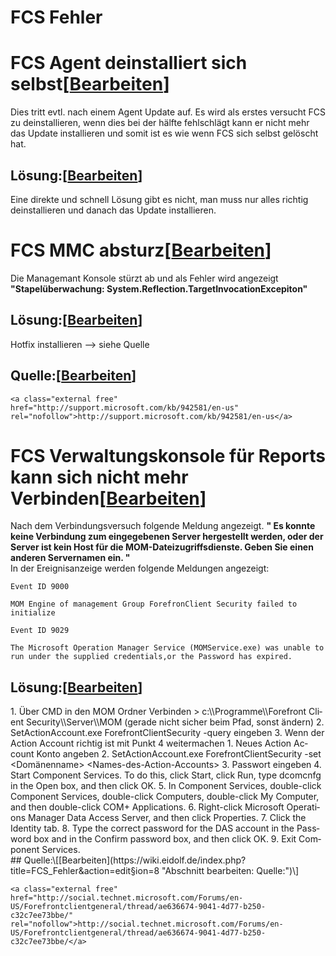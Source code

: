 # FCS Fehler

# <span class="mw-headline" id="bkmrk-fcs-agent-deinstalli-1">FCS Agent deinstalliert sich selbst</span><span class="mw-editsection"><span class="mw-editsection-bracket">\[</span>[Bearbeiten](https://wiki.eidolf.de/index.php?title=FCS_Fehler&action=edit&section=1 "Abschnitt bearbeiten: FCS Agent deinstalliert sich selbst")<span class="mw-editsection-bracket">\]</span></span>

Dies tritt evtl. nach einem Agent Update auf. Es wird als erstes versucht FCS zu deinstallieren, wenn dies bei der hälfte fehlschlägt kann er nicht mehr das Update installieren und somit ist es wie wenn FCS sich selbst gelöscht hat.

## <span id="bkmrk--1"></span><span class="mw-headline" id="bkmrk-l%C3%B6sung%3A">Lösung:</span><span class="mw-editsection"><span class="mw-editsection-bracket">\[</span>[Bearbeiten](https://wiki.eidolf.de/index.php?title=FCS_Fehler&action=edit&section=2 "Abschnitt bearbeiten: Lösung:")<span class="mw-editsection-bracket">\]</span></span>

Eine direkte und schnell Lösung gibt es nicht, man muss nur alles richtig deinstallieren und danach das Update installieren.

# <span class="mw-headline" id="bkmrk-fcs-mmc-absturz">FCS MMC absturz</span><span class="mw-editsection"><span class="mw-editsection-bracket">\[</span>[Bearbeiten](https://wiki.eidolf.de/index.php?title=FCS_Fehler&action=edit&section=3 "Abschnitt bearbeiten: FCS MMC absturz")<span class="mw-editsection-bracket">\]</span></span>

Die Managemant Konsole stürzt ab und als Fehler wird angezeigt **"Stapelüberwachung: System.Reflection.TargetInvocationExcepiton"**

## <span id="bkmrk--2"></span><span class="mw-headline" id="bkmrk-l%C3%B6sung%3A-1">Lösung:</span><span class="mw-editsection"><span class="mw-editsection-bracket">\[</span>[Bearbeiten](https://wiki.eidolf.de/index.php?title=FCS_Fehler&action=edit&section=4 "Abschnitt bearbeiten: Lösung:")<span class="mw-editsection-bracket">\]</span></span>

Hotfix installieren --&gt; siehe Quelle

## <span class="mw-headline" id="bkmrk-quelle%3A">Quelle:</span><span class="mw-editsection"><span class="mw-editsection-bracket">\[</span>[Bearbeiten](https://wiki.eidolf.de/index.php?title=FCS_Fehler&action=edit&section=5 "Abschnitt bearbeiten: Quelle:")<span class="mw-editsection-bracket">\]</span></span>

```
<a class="external free" href="http://support.microsoft.com/kb/942581/en-us" rel="nofollow">http://support.microsoft.com/kb/942581/en-us</a>
```

# <span id="bkmrk--4"></span><span class="mw-headline" id="bkmrk-fcs-verwaltungskonso-1">FCS Verwaltungskonsole für Reports kann sich nicht mehr Verbinden</span><span class="mw-editsection"><span class="mw-editsection-bracket">\[</span>[Bearbeiten](https://wiki.eidolf.de/index.php?title=FCS_Fehler&action=edit&section=6 "Abschnitt bearbeiten: FCS Verwaltungskonsole für Reports kann sich nicht mehr Verbinden")<span class="mw-editsection-bracket">\]</span></span>

Nach dem Verbindungsversuch folgende Meldung angezeigt. **" Es konnte keine Verbindung zum eingegebenen Server hergestellt werden, oder der Server ist kein Host für die MOM-Dateizugriffsdienste. Geben Sie einen anderen Servernamen ein. "**  
In der Ereignisanzeige werden folgende Meldungen angezeigt:

```
Event ID 9000

MOM Engine of management Group ForefronClient Security failed to initialize
```

```
Event ID 9029

The Microsoft Operation Manager Service (MOMService.exe) was unable to run under the supplied credentials,or the Password has expired.
```

## <span id="bkmrk--5"></span><span class="mw-headline" id="bkmrk-l%C3%B6sung%3A-2">Lösung:</span><span class="mw-editsection"><span class="mw-editsection-bracket">\[</span>[Bearbeiten](https://wiki.eidolf.de/index.php?title=FCS_Fehler&action=edit&section=7 "Abschnitt bearbeiten: Lösung:")<span class="mw-editsection-bracket">\]</span></span>

<div class="vector-body" id="bkmrk-%C3%9Cber-cmd-in-den-mom-"><div class="mw-body-content mw-content-ltr" dir="ltr" lang="de"><div class="mw-parser-output">1. Über CMD in den MOM Ordner Verbinden &gt; c:\\Programme\\Forefront Client Security\\Server\\MOM (gerade nicht sicher beim Pfad, sonst ändern)
2. SetActionAccount.exe ForefrontClientSecurity -query eingeben
3. Wenn der Action Account richtig ist mit Punkt 4 weitermachen 
    1. Neues Action Account Konto angeben
    2. SetActionAccount.exe ForefrontClientSecurity -set &lt;Domänenname&gt; &lt;Names-des-Action-Accounts&gt;
    3. Passwort eingeben
4. Start Component Services. To do this, click Start, click Run, type dcomcnfg in the Open box, and then click OK.
5. In Component Services, double-click Component Services, double-click Computers, double-click My Computer, and then double-click COM+ Applications.
6. Right-click Microsoft Operations Manager Data Access Server, and then click Properties.
7. Click the Identity tab.
8. Type the correct password for the DAS account in the Password box and in the Confirm password box, and then click OK.
9. Exit Component Services.

</div></div></div>## <span class="mw-headline" id="bkmrk-quelle%3A-1">Quelle:</span><span class="mw-editsection"><span class="mw-editsection-bracket">\[</span>[Bearbeiten](https://wiki.eidolf.de/index.php?title=FCS_Fehler&action=edit&section=8 "Abschnitt bearbeiten: Quelle:")<span class="mw-editsection-bracket">\]</span></span>

```
<a class="external free" href="http://social.technet.microsoft.com/Forums/en-US/Forefrontclientgeneral/thread/ae636674-9041-4d77-b250-c32c7ee73bbe/" rel="nofollow">http://social.technet.microsoft.com/Forums/en-US/Forefrontclientgeneral/thread/ae636674-9041-4d77-b250-c32c7ee73bbe/</a>
```